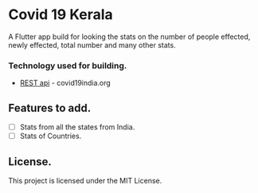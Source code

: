 # Covid 19 Kerala

A Flutter app build for looking the stats on the number of people effected, newly effected, total number and many other stats.

### Technology used for building.

- [REST api](https://api.covid19india.org/) - covid19india.org

## Features to add.

- [ ] Stats from all the states from India.
- [ ] Stats of Countries.

## License.

This project is licensed under the MIT License.
